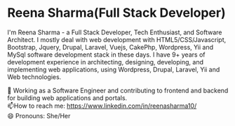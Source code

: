 <h1>Reena Sharma(Full Stack Developer)</h1>
I'm Reena Sharma - a Full Stack Developer, Tech Enthusiast, and Software Architect. I mostly deal with web development with HTML5/CSS/Javascript, Bootstrap, Jquery, Drupal, Laravel, Vuejs, CakePhp, Wordpress, Yii and MySql
software development stack in these days. I have 9+ years of development experience in architecting, designing, developing, and implementing web applications, using Wordpress, Drupal, Laravel, Yii and Web technologies.<br/>

🔭 Working as a Software Engineer and contributing to frontend and backend for building web applications and portals. <br/>
📫How to reach me: https://www.linkedin.com/in/reenasharma10/ <br/>
😄 Pronouns: She/Her<br/>

